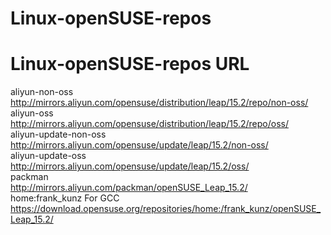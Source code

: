 # Linux-openSUSE-repos
# Linux-openSUSE-repos URL

aliyun-non-oss  
http://mirrors.aliyun.com/opensuse/distribution/leap/15.2/repo/non-oss/  
aliyun-oss  
http://mirrors.aliyun.com/opensuse/distribution/leap/15.2/repo/oss/  
aliyun-update-non-oss  
http://mirrors.aliyun.com/opensuse/update/leap/15.2/non-oss/  
aliyun-update-oss  
http://mirrors.aliyun.com/opensuse/update/leap/15.2/oss/  
packman  
http://mirrors.aliyun.com/packman/openSUSE_Leap_15.2/  
home:frank_kunz For GCC  
https://download.opensuse.org/repositories/home:/frank_kunz/openSUSE_Leap_15.2/  


